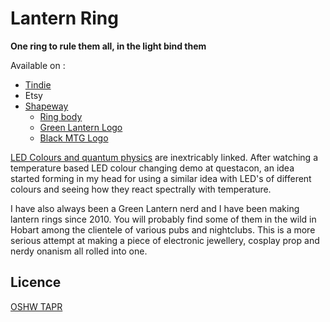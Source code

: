 # Lantern Ring

**One ring to rule them all, in the light bind them**

Available on :
- [Tindie](https://www.tindie.com/products/whatnick/lantern-rings/)
- Etsy
- [Shapeway](https://www.shapeways.com/shops/whatnick)
  - [Ring body](https://www.shapeways.com/product/PLQWLUV6V/lantern-ring-body?optionId=251926151&li=shop-inventory)
  - [Green Lantern Logo](https://www.shapeways.com/product/PLQWLUV6V/lantern-ring-body?optionId=251926155&li=shop-inventory)
  - [Black MTG Logo](https://www.shapeways.com/product/NJ25J3LPM/magic-the-gathering-black-mana-logo?optionId=253809132)

[LED Colours and quantum physics](https://www.forbes.com/sites/chadorzel/2019/07/01/the-mostly-quantum-physics-of-making-colors/?sh=2ce5846e3953) are inextricably linked.
After watching a temperature based LED colour changing demo at questacon, an idea started forming in my head for using a similar idea with LED's of different colours and seeing how they
react spectrally with temperature.

I have also always been a Green Lantern nerd and I have been making lantern rings since 2010. You will probably find some of them in the wild in Hobart among the clientele of various
pubs and nightclubs. This is a more serious attempt at making a piece of electronic jewellery, cosplay prop and nerdy onanism all rolled into one.

## Licence

[OSHW TAPR](https://tapr.org/the-tapr-open-hardware-license/)
